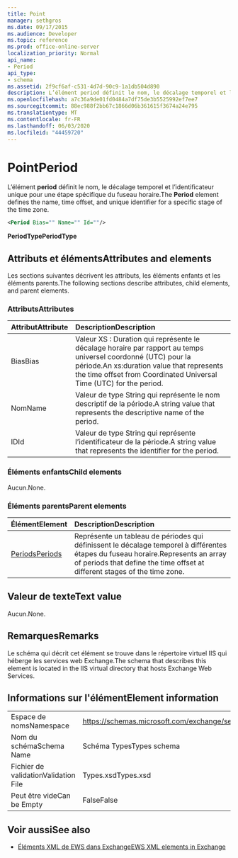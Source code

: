 ```yaml
---
title: Point
manager: sethgros
ms.date: 09/17/2015
ms.audience: Developer
ms.topic: reference
ms.prod: office-online-server
localization_priority: Normal
api_name:
- Period
api_type:
- schema
ms.assetid: 2f9cf6af-c531-4d7d-90c9-1a1db504d890
description: L’élément period définit le nom, le décalage temporel et l’identificateur unique pour une étape spécifique du fuseau horaire.
ms.openlocfilehash: a7c36a9de01fd0484a7df75de3b5525992ef7ee7
ms.sourcegitcommit: 88ec988f2bb67c1866d06b361615f3674a24e795
ms.translationtype: MT
ms.contentlocale: fr-FR
ms.lasthandoff: 06/03/2020
ms.locfileid: "44459720"
---
```

# <a name="period"></a><span data-ttu-id="215e6-103">Point</span><span class="sxs-lookup"><span data-stu-id="215e6-103">Period</span></span>

<span data-ttu-id="215e6-104">L’élément **period** définit le nom, le décalage temporel et l’identificateur unique pour une étape spécifique du fuseau horaire.</span><span class="sxs-lookup"><span data-stu-id="215e6-104">The **Period** element defines the name, time offset, and unique identifier for a specific stage of the time zone.</span></span> 
  
```xml
<Period Bias="" Name="" Id=""/>
```

 <span data-ttu-id="215e6-105">**PeriodType**</span><span class="sxs-lookup"><span data-stu-id="215e6-105">**PeriodType**</span></span>
## <a name="attributes-and-elements"></a><span data-ttu-id="215e6-106">Attributs et éléments</span><span class="sxs-lookup"><span data-stu-id="215e6-106">Attributes and elements</span></span>

<span data-ttu-id="215e6-107">Les sections suivantes décrivent les attributs, les éléments enfants et les éléments parents.</span><span class="sxs-lookup"><span data-stu-id="215e6-107">The following sections describe attributes, child elements, and parent elements.</span></span>
  
### <a name="attributes"></a><span data-ttu-id="215e6-108">Attributs</span><span class="sxs-lookup"><span data-stu-id="215e6-108">Attributes</span></span>

|<span data-ttu-id="215e6-109">**Attribut**</span><span class="sxs-lookup"><span data-stu-id="215e6-109">**Attribute**</span></span>|<span data-ttu-id="215e6-110">**Description**</span><span class="sxs-lookup"><span data-stu-id="215e6-110">**Description**</span></span>|
|:-----|:-----|
|<span data-ttu-id="215e6-111">Bias</span><span class="sxs-lookup"><span data-stu-id="215e6-111">Bias</span></span>  <br/> |<span data-ttu-id="215e6-112">Valeur XS : Duration qui représente le décalage horaire par rapport au temps universel coordonné (UTC) pour la période.</span><span class="sxs-lookup"><span data-stu-id="215e6-112">An xs:duration value that represents the time offset from Coordinated Universal Time (UTC) for the period.</span></span>  <br/> |
|<span data-ttu-id="215e6-113">Nom</span><span class="sxs-lookup"><span data-stu-id="215e6-113">Name</span></span>  <br/> |<span data-ttu-id="215e6-114">Valeur de type String qui représente le nom descriptif de la période.</span><span class="sxs-lookup"><span data-stu-id="215e6-114">A string value that represents the descriptive name of the period.</span></span>  <br/> |
|<span data-ttu-id="215e6-115">ID</span><span class="sxs-lookup"><span data-stu-id="215e6-115">Id</span></span>  <br/> |<span data-ttu-id="215e6-116">Valeur de type String qui représente l’identificateur de la période.</span><span class="sxs-lookup"><span data-stu-id="215e6-116">A string value that represents the identifier for the period.</span></span>  <br/> |
   
### <a name="child-elements"></a><span data-ttu-id="215e6-117">Éléments enfants</span><span class="sxs-lookup"><span data-stu-id="215e6-117">Child elements</span></span>

<span data-ttu-id="215e6-118">Aucun.</span><span class="sxs-lookup"><span data-stu-id="215e6-118">None.</span></span>
  
### <a name="parent-elements"></a><span data-ttu-id="215e6-119">Éléments parents</span><span class="sxs-lookup"><span data-stu-id="215e6-119">Parent elements</span></span>

|<span data-ttu-id="215e6-120">**Élément**</span><span class="sxs-lookup"><span data-stu-id="215e6-120">**Element**</span></span>|<span data-ttu-id="215e6-121">**Description**</span><span class="sxs-lookup"><span data-stu-id="215e6-121">**Description**</span></span>|
|:-----|:-----|
|[<span data-ttu-id="215e6-122">Periods</span><span class="sxs-lookup"><span data-stu-id="215e6-122">Periods</span></span>](periods.md) <br/> |<span data-ttu-id="215e6-123">Représente un tableau de périodes qui définissent le décalage temporel à différentes étapes du fuseau horaire.</span><span class="sxs-lookup"><span data-stu-id="215e6-123">Represents an array of periods that define the time offset at different stages of the time zone.</span></span>  <br/> |
   
## <a name="text-value"></a><span data-ttu-id="215e6-124">Valeur de texte</span><span class="sxs-lookup"><span data-stu-id="215e6-124">Text value</span></span>

<span data-ttu-id="215e6-125">Aucun.</span><span class="sxs-lookup"><span data-stu-id="215e6-125">None.</span></span>
  
## <a name="remarks"></a><span data-ttu-id="215e6-126">Remarques</span><span class="sxs-lookup"><span data-stu-id="215e6-126">Remarks</span></span>

<span data-ttu-id="215e6-127">Le schéma qui décrit cet élément se trouve dans le répertoire virtuel IIS qui héberge les services web Exchange.</span><span class="sxs-lookup"><span data-stu-id="215e6-127">The schema that describes this element is located in the IIS virtual directory that hosts Exchange Web Services.</span></span>
  
## <a name="element-information"></a><span data-ttu-id="215e6-128">Informations sur l'élément</span><span class="sxs-lookup"><span data-stu-id="215e6-128">Element information</span></span>

|||
|:-----|:-----|
|<span data-ttu-id="215e6-129">Espace de noms</span><span class="sxs-lookup"><span data-stu-id="215e6-129">Namespace</span></span>  <br/> |https://schemas.microsoft.com/exchange/services/2006/types  <br/> |
|<span data-ttu-id="215e6-130">Nom du schéma</span><span class="sxs-lookup"><span data-stu-id="215e6-130">Schema Name</span></span>  <br/> |<span data-ttu-id="215e6-131">Schéma Types</span><span class="sxs-lookup"><span data-stu-id="215e6-131">Types schema</span></span>  <br/> |
|<span data-ttu-id="215e6-132">Fichier de validation</span><span class="sxs-lookup"><span data-stu-id="215e6-132">Validation File</span></span>  <br/> |<span data-ttu-id="215e6-133">Types.xsd</span><span class="sxs-lookup"><span data-stu-id="215e6-133">Types.xsd</span></span>  <br/> |
|<span data-ttu-id="215e6-134">Peut être vide</span><span class="sxs-lookup"><span data-stu-id="215e6-134">Can be Empty</span></span>  <br/> |<span data-ttu-id="215e6-135">False</span><span class="sxs-lookup"><span data-stu-id="215e6-135">False</span></span>  <br/> |
   
## <a name="see-also"></a><span data-ttu-id="215e6-136">Voir aussi</span><span class="sxs-lookup"><span data-stu-id="215e6-136">See also</span></span>



- [<span data-ttu-id="215e6-137">Éléments XML de EWS dans Exchange</span><span class="sxs-lookup"><span data-stu-id="215e6-137">EWS XML elements in Exchange</span></span>](ews-xml-elements-in-exchange.md)


